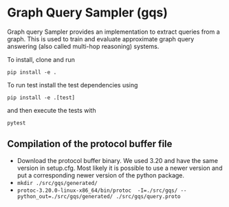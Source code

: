 Graph Query Sampler (gqs)
========================

Graph query Sampler provides an implementation to extract queries from a graph. This is used to train and evaluate approximate graph query answering (also called multi-hop reasoning) systems.

To install, clone and run

    pip install -e .

To run test install the test dependencies using

    pip install -e .[test]

and then execute the tests with

    pytest




## Compilation of the protocol buffer file

* Download the protocol buffer binary. We used 3.20 and have the same version in setup.cfg. Most likely it is possible to use a newer version and put a corresponding newer version of the python package.
* `mkdir ./src/gqs/generated/`
* `protoc-3.20.0-linux-x86_64/bin/protoc  -I=./src/gqs/ --python_out=./src/gqs/generated/ ./src/gqs/query.proto`

